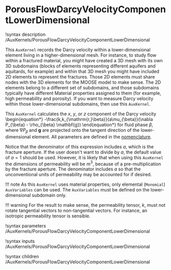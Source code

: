 # PorousFlowDarcyVelocityComponentLowerDimensional
!syntax description /AuxKernels/PorousFlowDarcyVelocityComponentLowerDimensional

This `AuxKernel` records the Darcy velocity within a lower-dimensional element living in a higher-dimensional mesh.  For instance, to study flow within a fractured material, you might have created a 3D mesh with its own 3D subdomains (blocks of elements representing different aquifers and aquitards, for example) and within that 3D mesh you might have included 2D elements to represent the fractures.  Those 2D elements must share nodes with the 3D elements for the MOOSE model to make sense.  The 2D elements belong to a different set of subdomains, and those subdomains typically have different Material properties assigned to them (for example, high permeability and porosity).  If you want to measure Darcy velocity within those lower-dimensional subdomains, then use this `AuxKernel`.

This `AuxKernel` calculates the *x*, *y*, or *z* component of the Darcy velocity
\begin{equation*}
  -\frac{k\,k_{\mathrm{r,}\beta}}{a\mu_{\beta}}(\nabla P_{\beta} - \rho_{\beta} \mathbf{g})
\end{equation*}
for fluid phase $\beta$, where $\nabla P_{\beta}$ and $\mathbf{g}$ are projected onto the tangent direction of the lower-dimensional element.
 All parameters are defined in the [nomenclature](/porous_flow/nomenclature.md).

Notice that the denominator of this expression includes $a$, which is the fracture aperture.  If the user doesn't want to divide by $a$, the default value of $a=1$ should be used.  However, it is likely that when using this `AuxKernel` the dimensions of permeability will be m$^{3}$, because of a pre-multiplication by the fracture aperture.  The denominator includes $a$ so that the unconventional units of permeability may be accounted for if desired.

!!! note
    As this `AuxKernel` uses material properties, only elemental (`Monomial`) `AuxVariables`
    can be used.  The `AuxVariables` must be defined on the lower-dimensional subdomain only.

!!! warning
    For the result to make sense, the permeability tensor, $k$, must not rotate tangential vectors to non-tangential vectors.  For instance, an isotropic permeability tensor is sensible.



!syntax parameters /AuxKernels/PorousFlowDarcyVelocityComponentLowerDimensional

!syntax inputs /AuxKernels/PorousFlowDarcyVelocityComponentLowerDimensional

!syntax children /AuxKernels/PorousFlowDarcyVelocityComponentLowerDimensional
